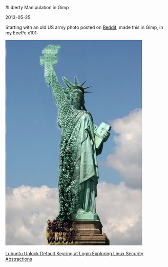 #Liberty Manipulation in Gimp

2013-05-25

<!--- tags: photo -->

Starting with an old US army photo posted on [Reddit](http://www.reddit.com/r/pics/comments/1f0z7n/in_the_early_1900s_living_photographs_were_taken/), made this in Gimp, in my EeePc x101:

![](blog/images/liberty.jpg)

<ins class='nfooter'><a id='fprev' href='#blog/2013/2013-06-10-Lubuntu-Unlock-Default-Keyring-at-Login.md'>Lubuntu Unlock Default Keyring at Login</a> <a id='fnext' href='#blog/2013/2013-05-24-Exploring-Linux-Security-Abstractions.md'>Exploring Linux Security Abstractions</a></ins>
